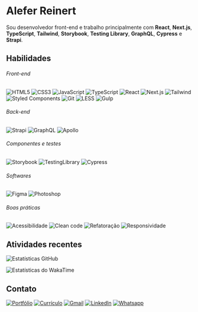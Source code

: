 # Alefer Reinert
Sou desenvolvedor front-end e trabalho principalmente com **React**, **Next.js**, **TypeScript**, **Tailwind**, **Storybook**, **Testing Library**, **GraphQL**, **Cypress** e **Strapi**.


## Habilidades
###### Front-end
![HTML5](https://img.shields.io/badge/HTML5-f5f5f5?style=for-the-badge&logo=html5) ![CSS3](https://img.shields.io/badge/CSS3-f5f5f5?style=for-the-badge&logo=css3&logoColor=156EB0)  ![JavaScript](https://img.shields.io/badge/JavaScript-f5f5f5?style=for-the-badge&logo=javascript)  ![TypeScript](https://img.shields.io/badge/TypeScript-f5f5f5?style=for-the-badge&logo=typescript)  ![React](https://img.shields.io/badge/React-f5f5f5?style=for-the-badge&logo=react)  ![Next.js](https://img.shields.io/badge/Next.js-f5f5f5?style=for-the-badge&logo=nextdotjs&logoColor=000)  ![Tailwind](https://img.shields.io/badge/Tailwind-f5f5f5?style=for-the-badge&logo=tailwindcss)  ![Styled Components](https://img.shields.io/badge/Styled%20Components-f5f5f5?style=for-the-badge&logo=styled-components)  ![Git](https://img.shields.io/badge/Git-f5f5f5?style=for-the-badge&logo=git) ![LESS](https://img.shields.io/badge/LESS-f5f5f5?style=for-the-badge&logo=less&logoColor=1D365D)  ![Gulp](https://img.shields.io/badge/Gulp-f5f5f5?style=for-the-badge&logo=gulp)  

###### Back-end
![Strapi](https://img.shields.io/badge/Strapi-f5f5f5?style=for-the-badge&logo=strapi&logoColor=4945FF)  ![GraphQL](https://img.shields.io/badge/GraphQL-f5f5f5?style=for-the-badge&logo=graphql&logoColor=EE1E92)  ![Apollo](https://img.shields.io/badge/Apollo-f5f5f5?style=for-the-badge&logo=apollographql&logoColor=102A47)  

###### Componentes e testes
![Storybook](https://img.shields.io/badge/Storybook-f5f5f5?style=for-the-badge&logo=storybook)  ![TestingLibrary](https://img.shields.io/badge/Testing%20Library-f5f5f5?style=for-the-badge&logo=testing-library) ![Cypress](https://img.shields.io/badge/Cypress-f5f5f5?style=for-the-badge&logo=cypress)

###### Softwares
![Figma](https://img.shields.io/badge/Figma-f5f5f5?style=for-the-badge&logo=figma) ![Photoshop](https://img.shields.io/badge/Photoshop-f5f5f5?style=for-the-badge&logo=piapro&logoColor=001D34)

###### Boas práticas
![Acessibilidade](https://img.shields.io/badge/Acessibilidade-f5f5f5?style=for-the-badge)
![Clean code](https://img.shields.io/badge/Clean%20code-f5f5f5?style=for-the-badge)
![Refatoração](https://img.shields.io/badge/Refatoração-f5f5f5?style=for-the-badge)
![Responsividade](https://img.shields.io/badge/Responsividade-f5f5f5?style=for-the-badge)

## Atividades recentes
![Estatísticas GitHub](https://github-readme-stats.vercel.app/api?username=aleferreinert&hide=prs,contribs&show_icons=true&theme=vue&custom_title=Github&locale=pt-br&rank_icon=github) 

![Estatísticas do WakaTime](https://github-readme-stats.vercel.app/api/wakatime?username=aleferreinert&theme=vue&locale=pt-br&v=2&custom_title=WakaTime%20(Últimos%207%20dias))

<!--
[![wakatime](https://wakatime.com/badge/user/38979235-41b3-49f4-8f17-7def5d04f3d2.svg?style=for-the-badge&&v=1)](https://wakatime.com/@38979235-41b3-49f4-8f17-7def5d04f3d2)
-->

## Contato

[![Portfólio](https://img.shields.io/badge/PORTFÓLIO-00344a?style=for-the-badge)](https://aleferreinert.vercel.app) [![Currículo](https://img.shields.io/badge/currículo-273849?style=for-the-badge)](https://drive.google.com/file/d/1rl5BEI5eoqREjQUh37iKNULMQAFPRAx0/view)  [![Gmail](https://img.shields.io/badge/Email-D14836?style=for-the-badge)](mailto:aleferreinert@gmail.com)  [![LinkedIn](https://img.shields.io/badge/LinkedIn-0077B5?style=for-the-badge&logo=linkedin&logoColor=white)](https://www.linkedin.com/in/aleferreinert)  [![Whatsapp](https://img.shields.io/badge/WhatsApp-25D366?style=for-the-badge)](https://wa.me/5547999558118)  
